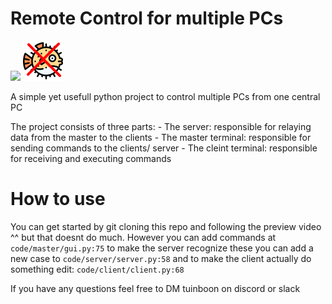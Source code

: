 # Remote Control for multiple PCs

<img src="http://git.thijmens.nl/Tuinboon/remote_control/raw/branch/main/preview.mp4">
<img src="https://github.com/TuinboonDev/blufferfish/blob/main/icon.png?raw=true">

A simple yet usefull python project to control multiple PCs from one central PC

The project consists of three parts:
    - The server: responsible for relaying data from the master to the clients
    - The master terminal: responsible for sending commands to the clients/ server
    - The cleint terminal: responsible for receiving and executing commands

# How to use

You can get started by git cloning this repo and following the preview video ^^ but that doesnt do much.
However you can add commands at `code/master/gui.py:75` to make the server recognize these you can add a new case to `code/server/server.py:58` and to make the client actually do something edit: `code/client/client.py:68`

If you have any questions feel free to DM tuinboon on discord or slack